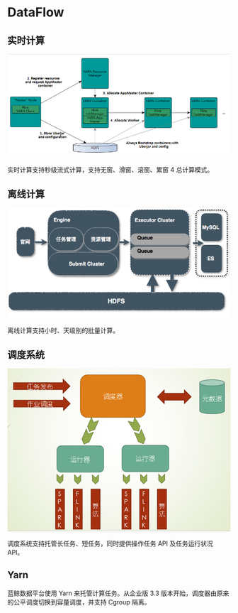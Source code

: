 # DataFlow
## 实时计算

![](../media/5a49de203c07f782b62fd76511f75e76.png)

实时计算支持秒级流式计算，支持无窗、滑窗、滚窗、累窗 4 总计算模式。

## 离线计算

![](../media/8f5f4e44f2951315945c36ce2535ef94.png)

离线计算支持小时、天级别的批量计算。

## 调度系统

![](../media/eb3a78f72b6063dc0edb7e03425ad53b.png)

调度系统支持托管长任务、短任务，同时提供操作任务 API 及任务运行状况 API。

## Yarn

蓝鲸数据平台使用 Yarn 来托管计算任务。从企业版 3.3 版本开始，调度器由原来的公平调度切换到容量调度，并支持 Cgroup 隔离。
